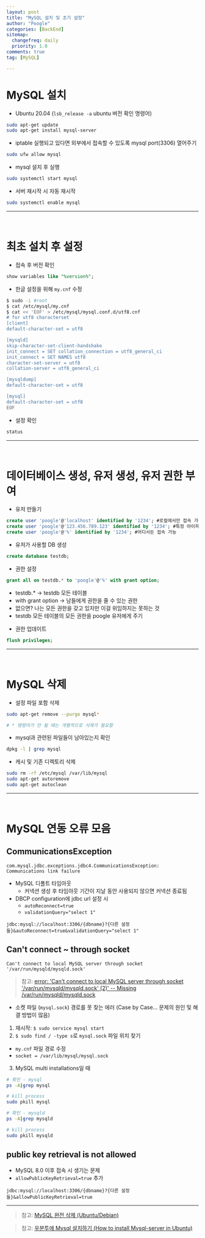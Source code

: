```yaml
---
layout: post
title: "MySQL 설치 및 초기 설정"
author: "Poogle"
categories: [BackEnd]
sitemap:
  changefreq: daily
  priority: 1.0
comments: true
tag: [MySQL]

---
```


# MySQL 설치
* Ubuntu 20.04 (`lsb_release -a` ubuntu 버전 확인 명령어)

```bash
sudo apt-get update
sudo apt-get install mysql-server
```

* iptable 실행되고 있다면 외부에서 접속할 수 있도록 mysql port(3306) 열어주기

```bash
sudo ufw allow mysql
```

* mysql 설치 후 실행

```bash
sudo systemctl start mysql
```

* 서버 재시작 시 자동 재시작

```bash
sudo systemctl enable mysql
```

---

<br>

# 최초 설치 후 설정

* 접속 후 버전 확인

```sql
show variables like "%version%";
```

* 한글 설정을 위해 `my.cnf` 수정

```bash
$ sudo -i #root
$ cat /etc/mysql/my.cnf
$ cat << 'EOF' > /etc/mysql/mysql.conf.d/utf8.cnf
# for utf8 characterset
[client]
default-character-set = utf8

[mysqld]
skip-character-set-client-handshake
init_connect = SET collation_connection = utf8_general_ci
init_connect = SET NAMES utf8
character-set-server = utf8
collation-server = utf8_general_ci

[mysqldump]
default-character-set = utf8

[mysql]
default-character-set = utf8
EOF
```

* 설정 확인

```sql
status
```

---

<br>

# 데이터베이스 생성, 유저 생성, 유저 권한 부여

* 유저 만들기

```sql
create user 'poogle'@'localhost' identified by '1234'; #로컬에서만 접속 가능
create user 'poogle'@'123.456.789.123' identified by '1234'; #특정 아이피에서만 접속 가능
create user 'poogle'@'%' identified by '1234'; #어디서든 접속 가능
```

* 유저가 사용할 DB 생성

```sql
create database testdb;
```

* 권한 설정

```sql
grant all on testdb.* to 'poogle'@'%' with grant option;
```
- testdb.* → testdb 모든 테이블
- with grant option → 남들에게 권한을 줄 수 있는 권한
- 없으면? 나는 모든 권한을 갖고 있지만 이걸 위임하지는 못하는 것
- testdb 모든 테이블의 모든 권한을 poogle 유저에게 주기

* 권한 업데이트

```sql
flush privileges;
```

---

<br>

# MySQL 삭제

* 설정 파일 포함 삭제 

```bash
sudo apt-get remove --purge mysql*

# * 명령어가 안 될 때는 개별적으로 삭제가 필요함
```

* mysql과 관련된 파일들이 남아있는지 확인

```bash
dpkg -l | grep mysql
```

* 캐시 및 기존 디렉토리 삭제

```bash
sudo rm -rf /etc/mysql /var/lib/mysql
sudo apt-get autoremove
sudo apt-get autoclean
```

---

<br>

# MySQL 연동 오류 모음

## CommunicationsException
```
com.mysql.jdbc.exceptions.jdbc4.CommunicationsException: Communications link failure
```

* MySQL 디폴트 타임아웃
  * 커넥션 생성 후 타임아웃 기간이 지날 동안 사용되지 않으면 커넥션 종료됨
* DBCP configuration에 jdbc url 설정 시
  * `autoReconnect=true`
  * `validationQuery="select 1"`

```
jdbc:mysql://localhost:3306/{dbname}?{다른 설정들}&autoReconnect=true&validationQuery="select 1"
```

## Can't connect ~ through socket

```
Can't connect to local MySQL server through socket '/var/run/mysqld/mysqld.sock'
```

> 참고: [error: 'Can't connect to local MySQL server through socket '/var/run/mysqld/mysqld.sock' (2)' -- Missing /var/run/mysqld/mysqld.sock](https://stackoverflow.com/questions/11990708/error-cant-connect-to-local-mysql-server-through-socket-var-run-mysqld-mysq)

* 소켓 파일 (`mysql.sock`) 경로를 못 찾는 에러 (Case by Case... 문제의 원인 및 해결 방법이 많음)

1. 재시작: `$ sudo service mysql start`
2. `$ sudo find / -type s`로 `mysql.sock` 파일 위치 찾기
  * `my.cnf` 파일 경로 수정
  * `socket = /var/lib/mysql/mysql.sock`
3. MySQL multi installations일 때

```bash
# 확인 - mysql
ps -A|grep mysql

# kill process
sudo pkill mysql

# 확인 - mysqld
ps -A|grep mysqld

# kill process
sudo pkill mysqld
```

## public key retrieval is not allowed
* MySQL 8.0 이후 접속 시 생기는 문제
* `allowPublicKeyRetrieval=true` 추가

```
jdbc:mysql://localhost:3306/{dbname}?{다른 설정들}&allowPublicKeyRetrieval=true
```

---

> 참고: [MySQL 완전 삭제 (Ubuntu/Debian)](https://velog.io/@moorekwon/MySQL-%EC%99%84%EC%A0%84-%EC%82%AD%EC%A0%9C)

> 참고: [우분투에 Mysql 설치하기 (How to install Mysql-server in Ubuntu)](https://m.blog.naver.com/jesang1/221993846056)